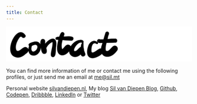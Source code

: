 ```yaml
---
title: Contact
---
```


![Work](/assets/title-contact.svg)

You can find more information of me or contact me using the following profiles, or just send me an email at [me@sil.mt](me@sil.mt)

Personal website [silvandiepen.nl](https://www.silvandiepen.nl), My blog [Sil van Diepen Blog](https://blog.silvandiepen.nl), [Github](https://www.github.com/silvandiepen), [Codepen](https://www.codepen.io/silvandiepen), [Dribbble](https://www.dribbble.com/silvandiepen), [LinkedIn](https://www.linkedin.com/in/silvandiepen) or [Twitter](https://www.twitter.com/silvandiepen)
